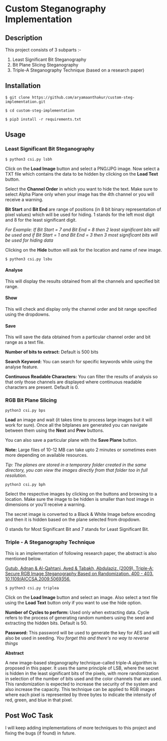 # Custom Steganography Implementation

## Description

This project consists of 3 subparts :-

1. Least Significant Bit Steganography
2. Bit Plane Slicing Steganography
3. Triple-A Steganography Technique (based on a research paper)

## Installation

`$ git clone https://github.com/aryamaanthakur/custom-steg-implementation.git`

`$ cd custom-steg-implementation`

`$ pip3 install -r requirements.txt`

## Usage

### Least Significant Bit Steganography

`$ python3 csi.py lsbh`

Click on the **Load Image** button and select a PNG/JPG image. Now select a TXT file which contains the data to be hidden by clicking on the **Load Text** button.

Select the **Channel Order** in which you want to hide the text. Make sure to select Alpha Plane only when your image has the 4th channel or you will receive a warning.

**Bit Start** and **Bit End** are range of positions (in 8 bit binary representation of pixel values) which will be used for hiding. 1 stands for the left most digit and 8 for the least significant digit.

*For Example: If Bit Start = 7 and Bit End = 8 then 2 least significant bits will be used and if Bit Start = 1 and Bit End = 3 then 3 most significant bits will be used for hiding data*

Clicking on the **Hide** button will ask for the location and name of new image.

`$ python3 csi.py lsbu`

#### Analyse
This will display the results obtained from all the channels and specified bit range.
#### Show
This will check and display only the channel order and bit range specified using the dropdowns.
#### Save
This will save the data obtained from a particular channel order and bit range as a text file.

**Number of bits to extract:** Default is 500 bits

**Search Keyword:** You can search for specific keywords while using the analyse feature.

**Continuous Readable Characters:** You can filter the results of analysis so that only those channels are displayed where continuous readable characters are present. Default is 0.

### RGB Bit Plane Slicing

`python3 csi.py bps`

**Load** an image and wait (it takes time to process large images but it will work for sure).
Once all the bitplanes are generated you can navigate between them using the **Next** and **Prev** buttons.

You can also save a particular plane with the **Save Plane** button.

**Note:** Large files of 10-12 MB can take upto 2 minutes or sometimes even more depending on available resources.


*Tip: The planes are stored in a temporary folder created in the same directory, you can view the images directly from that folder too in full resolution.*

`python3 csi.py bph`

Select the respective images by clicking on the buttons and browsing to a location. Make sure the image to be hidden is smaller than host image in dimensions or you'll receive a warning.

The secret image is converted to a Black & White Image before encoding and then it is hidden based on the plane selected from dropdown.

0 stands for Most Significant Bit and 7 stands for Least Significant Bit.

### Triple - A Steganography Technique

This is an implementation of following research paper, the abstract is also mentioned below.

[Gutub, Adnan & Al-Qahtani, Ayed & Tabakh, Abdulaziz. (2009). Triple-A: Secure RGB Image Steganography Based on Randomization. 400 - 403. 10.1109/AICCSA.2009.5069356.](https://www.researchgate.net/publication/224503189_Triple-A_Secure_RGB_Image_Steganography_Based_on_Randomization)

`$ python3 csi.py triplea`

Click on the **Load Image** button and select an image. Also select a text file using the **Load Text** button only if you want to use the hide option.

**Number of Cycles to perform:** Used only when extracting data. Cycle refers to the process of generating random numbers using the seed and extracting the hidden bits. Default is 50.

**Password:** This password will be used to generate the key for AES and will also be used in seeding. *You forget this and there's no way to reverse things*

**Abstract**

A new image-based steganography technique-called triple-A algorithm is proposed in this paper. It uses the same principle of LSB, where the secret is hidden in the least significant bits of the pixels, with more randomization in selection of the number of bits used and the color channels that are used. This randomization is expected to increase the security of the system and also increase the capacity. This technique can be applied to RGB images where each pixel is represented by three bytes to indicate the intensity of red, green, and blue in that pixel.

## Post WoC Task
I will keep adding implementations of more techniques to this project and fixing the bugs (if found) in future.